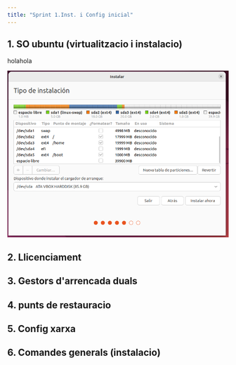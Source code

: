 ```yaml
---
title: "Sprint 1.Inst. i Config inicial"
---
```


## 1. SO ubuntu (virtualitzacio i instalacio)

holahola

![text](captures/captura31.png)

## 2. Llicenciament



## 3. Gestors d'arrencada duals



## 4. punts de restauracio



## 5. Config xarxa



## 6. Comandes generals (instalacio)



